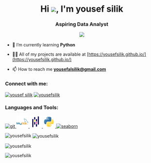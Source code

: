 

<h1 align="center">Hi <img src="https://media.giphy.com/media/hvRJCLFzcasrR4ia7z/giphy.gif" width="28">, I'm yousef silik</h1>
<h3 align="center">Aspiring Data Analyst</h3>



<p align="center">
  <a href="https://github.com/DenverCoder1/readme-typing-svg"><img src="https://readme-typing-svg.herokuapp.com/?lines=Aspiring%20Data%20Analyst;welcome%20to%20my%20Portfolio&font=Fira%20Code&center=true&width=440&height=45&color=f75c7e&vCenter=true&size=22"></a>
</p> 

- 🌱 I’m currently learning **Python**

- 👨‍💻 All of my projects are available at [https://yousefsilik.github.io/](https://yousefsilik.github.io/)

- 📫 How to reach me **yousefalsilik@gmail.com**

<h3 align="left">Connect with me:</h3>
<p align="left">
<a href="https://www.linkedin.com/in/yousef-silik/" target="blank"><img align="center" src="https://raw.githubusercontent.com/rahuldkjain/github-profile-readme-generator/master/src/images/icons/Social/linked-in-alt.svg" alt="yousef silik" height="30" width="40" /></a>
<a href="https://www.kaggle.com/yousefsilik/Home" target="blank"><img align="center" src="https://raw.githubusercontent.com/rahuldkjain/github-profile-readme-generator/master/src/images/icons/Social/kaggle.svg" alt="yousefsilik" height="30" width="40" /></a>
</p>

<h3 align="left">Languages and Tools:</h3>
<p align="left"> <a href="https://git-scm.com/" target="_blank" rel="noreferrer"> <img src="https://www.vectorlogo.zone/logos/git-scm/git-scm-icon.svg" alt="git" width="40" height="40"/> </a> <a href="https://www.mysql.com/" target="_blank" rel="noreferrer"> <img src="https://raw.githubusercontent.com/devicons/devicon/master/icons/mysql/mysql-original-wordmark.svg" alt="mysql" width="40" height="40"/> </a> <a href="https://pandas.pydata.org/" target="_blank" rel="noreferrer"> <img src="https://raw.githubusercontent.com/devicons/devicon/2ae2a900d2f041da66e950e4d48052658d850630/icons/pandas/pandas-original.svg" alt="pandas" width="40" height="40"/> </a> <a href="https://www.python.org" target="_blank" rel="noreferrer"> <img src="https://raw.githubusercontent.com/devicons/devicon/master/icons/python/python-original.svg" alt="python" width="40" height="40"/> </a> <a href="https://seaborn.pydata.org/" target="_blank" rel="noreferrer"> <img src="https://seaborn.pydata.org/_images/logo-mark-lightbg.svg" alt="seaborn" width="40" height="40"/> </a> </p>

<p><img align="left" src="https://github-readme-stats.vercel.app/api/top-langs?username=yousefsilik&show_icons=true&locale=en&layout=compact" alt="yousefsilik" /></p>

<p>&nbsp;<img align="center" src="https://github-readme-stats.vercel.app/api?username=yousefsilik&show_icons=true&locale=en" alt="yousefsilik" /></p>

<p><img align="center" src="https://github-readme-streak-stats.herokuapp.com/?user=yousefsilik&" alt="yousefsilik" /></p>


<p align="left"> <img src="https://komarev.com/ghpvc/?username=yousefsilik&label=Profile%20views&color=0e75b6&style=flat" alt="yousefsilik" /> </p>
